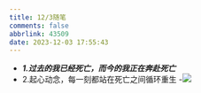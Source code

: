 ```yaml
---
title: 12/3随笔
comments: false
abbrlink: 43509
date: 2023-12-03 17:55:43
---
```

- ***1.过去的我已经死亡，而今的我正在奔赴死亡***
- 2.起心动念，每一刻都站在死亡之间循环重生
-![](https://cai6.xyz/file/6abbfd02eb52f284aa1e4.jpg)